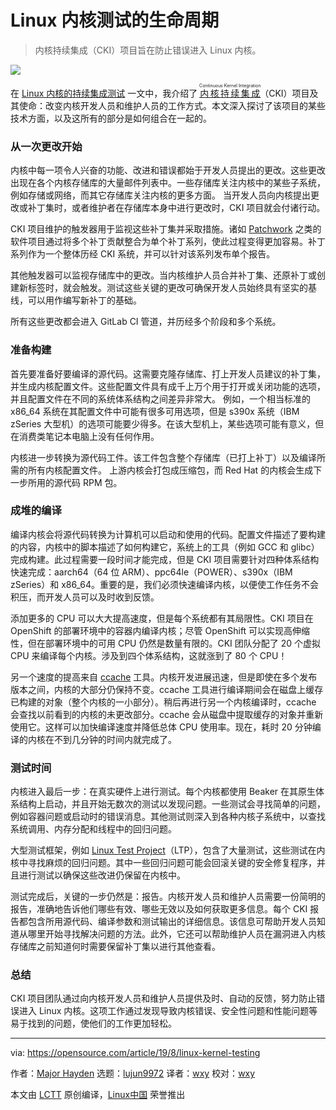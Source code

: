 [#]: collector: (lujun9972)
[#]: translator: (wxy)
[#]: reviewer: (wxy)
[#]: publisher: ( )
[#]: url: ( )
[#]: subject: (The lifecycle of Linux kernel testing)
[#]: via: (https://opensource.com/article/19/8/linux-kernel-testing)
[#]: author: (Major Hayden https://opensource.com/users/mhaydenhttps://opensource.com/users/mhaydenhttps://opensource.com/users/marcobravohttps://opensource.com/users/mhayden)

Linux 内核测试的生命周期
======

> 内核持续集成（CKI）项目旨在防止错误进入 Linux 内核。

![](https://img.linux.net.cn/data/attachment/album/201910/16/101933nexzccpea9sjxcq9.jpg)

在 [Linux 内核的持续集成测试][2] 一文中，我介绍了 <ruby>[内核持续集成][3]<rt>Continuous Kernel Integration</rt></ruby>（CKI）项目及其使命：改变内核开发人员和维护人员的工作方式。本文深入探讨了该项目的某些技术方面，以及这所有的部分是如何组合在一起的。

### 从一次更改开始

内核中每一项令人兴奋的功能、改进和错误都始于开发人员提出的更改。这些更改出现在各个内核存储库的大量邮件列表中。一些存储库关注内核中的某些子系统，例如存储或网络，而其它存储库关注内核的更多方面。 当开发人员向内核提出更改或补丁集时，或者维护者在存储库本身中进行更改时，CKI 项目就会付诸行动。

CKI 项目维护的触发器用于监视这些补丁集并采取措施。诸如 [Patchwork][4] 之类的软件项目通过将多个补丁贡献整合为单个补丁系列，使此过程变得更加容易。补丁系列作为一个整体历经 CKI 系统，并可以针对该系列发布单个报告。

其他触发器可以监视存储库中的更改。当内核维护人员合并补丁集、还原补丁或创建新标签时，就会触发。测试这些关键的更改可确保开发人员始终具有坚实的基线，可以用作编写新补丁的基础。

所有这些更改都会进入 GitLab CI 管道，并历经多个阶段和多个系统。

### 准备构建

首先要准备好要编译的源代码。这需要克隆存储库、打上开发人员建议的补丁集，并生成内核配置文件。这些配置文件具有成千上万个用于打开或关闭功能的选项，并且配置文件在不同的系统体系结构之间差异非常大。 例如，一个相当标准的 x86\_64 系统在其配置文件中可能有很多可用选项，但是 s390x 系统（IBM  zSeries 大型机）的选项可能要少得多。在该大型机上，某些选项可能有意义，但在消费类笔记本电脑上没有任何作用。

内核进一步转换为源代码工件。该工件包含整个存储库（已打上补丁）以及编译所需的所有内核配置文件。 上游内核会打包成压缩包，而 Red Hat 的内核会生成下一步所用的源代码 RPM 包。

### 成堆的编译

编译内核会将源代码转换为计算机可以启动和使用的代码。配置文件描述了要构建的内容，内核中的脚本描述了如何构建它，系统上的工具（例如 GCC 和 glibc）完成构建。此过程需要一段时间才能完成，但是 CKI 项目需要针对四种体系结构快速完成：aarch64（64 位 ARM）、ppc64le（POWER）、s390x（IBM  zSeries）和 x86\_64。重要的是，我们必须快速编译内核，以便使工作任务不会积压，而开发人员可以及时收到反馈。

添加更多的 CPU 可以大大提高速度，但是每个系统都有其局限性。CKI 项目在 OpenShift 的部署环境中的容器内编译内核；尽管 OpenShift 可以实现高伸缩性，但在部署环境中的可用 CPU 仍然是数量有限的。CKI 团队分配了 20 个虚拟 CPU 来编译每个内核。涉及到四个体系结构，这就涨到了 80 个 CPU！

另一个速度的提高来自 [ccache][5] 工具。内核开发进展迅速，但是即使在多个发布版本之间，内核的大部分仍保持不变。ccache 工具进行编译期间会在磁盘上缓存已构建的对象（整个内核的一小部分）。稍后再进行另一个内核编译时，ccache 会查找以前看到的内核的未更改部分。ccache 会从磁盘中提取缓存的对象并重新使用它。这样可以加快编译速度并降低总体 CPU 使用率。现在，耗时 20 分钟编译的内核在不到几分钟的时间内就完成了。

### 测试时间

内核进入最后一步：在真实硬件上进行测试。每个内核都使用 Beaker 在其原生体系结构上启动，并且开始无数次的测试以发现问题。一些测试会寻找简单的问题，例如容器问题或启动时的错误消息。其他测试则深入到各种内核子系统中，以查找系统调用、内存分配和线程中的回归问题。

大型测试框架，例如 [Linux Test Project][6]（LTP），包含了大量测试，这些测试在内核中寻找麻烦的回归问题。其中一些回归问题可能会回滚关键的安全修复程序，并且进行测试以确保这些改进仍保留在内核中。

测试完成后，关键的一步仍然是：报告。内核开发人员和维护人员需要一份简明的报告，准确地告诉他们哪些有效、哪些无效以及如何获取更多信息。每个 CKI 报告都包含所用源代码、编译参数和测试输出的详细信息。该信息可帮助开发人员知道从哪里开始寻找解决问题的方法。此外，它还可以帮助维护人员在漏洞进入内核存储库之前知道何时需要保留补丁集以进行其他查看。

### 总结

CKI 项目团队通过向内核开发人员和维护人员提供及时、自动的反馈，努力防止错误进入 Linux 内核。这项工作通过发现导致内核错误、安全性问题和性能问题等易于找到的问题，使他们的工作更加轻松。

--------------------------------------------------------------------------------

via: https://opensource.com/article/19/8/linux-kernel-testing

作者：[Major Hayden][a]
选题：[lujun9972][b]
译者：[wxy](https://github.com/wxy)
校对：[wxy](https://github.com/wxy)

本文由 [LCTT](https://github.com/LCTT/TranslateProject) 原创编译，[Linux中国](https://linux.cn/) 荣誉推出

[a]: https://opensource.com/users/mhaydenhttps://opensource.com/users/mhaydenhttps://opensource.com/users/marcobravohttps://opensource.com/users/mhayden
[b]: https://github.com/lujun9972
[1]: https://opensource.com/sites/default/files/styles/image-full-size/public/lead-images/fail_progress_cycle_momentum_arrow.png?itok=q-ZFa_Eh (arrows cycle symbol for failing faster)
[2]: https://opensource.com/article/19/6/continuous-kernel-integration-linux
[3]: https://cki-project.org/
[4]: https://github.com/getpatchwork/patchwork
[5]: https://ccache.dev/
[6]: https://linux-test-project.github.io
[7]: https://cki-project.org/posts/hackfest-agenda/
[8]: https://www.linuxplumbersconf.org/
